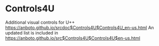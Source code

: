 # Controls4U

Additional visual controls for U++
https://anboto.github.io/srcdoc$Controls4U$Controls4U_en-us.html
An updated list is included in https://anboto.github.io/src$Controls4U$Controls4U$en-us.html